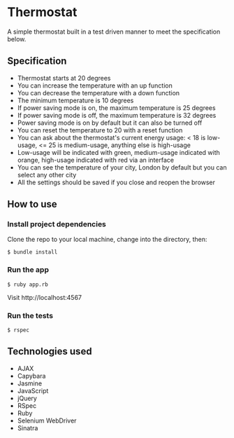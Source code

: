 # Thermostat
A simple thermostat built in a test driven manner to meet the specification below.

## Specification
* Thermostat starts at 20 degrees
* You can increase the temperature with an up function
* You can decrease the temperature with a down function
* The minimum temperature is 10 degrees
* If power saving mode is on, the maximum temperature is 25 degrees
* If power saving mode is off, the maximum temperature is 32 degrees
* Power saving mode is on by default but it can also be turned off
* You can reset the temperature to 20 with a reset function
* You can ask about the thermostat's current energy usage: < 18 is low-usage, <= 25 is medium-usage, anything else is high-usage
* Low-usage will be indicated with green, medium-usage indicated with orange, high-usage indicated with red via an interface
* You can see the temperature of your city, London by default but you can select any other city
* All the settings should be saved if you close and reopen the browser

## How to use

### Install project dependencies
Clone the repo to your local machine, change into the directory, then:
```
$ bundle install
```

### Run the app
```
$ ruby app.rb
```
Visit http://localhost:4567

### Run the tests
```
$ rspec
```

## Technologies used
* AJAX
* Capybara
* Jasmine
* JavaScript
* jQuery
* RSpec
* Ruby
* Selenium WebDriver
* Sinatra
